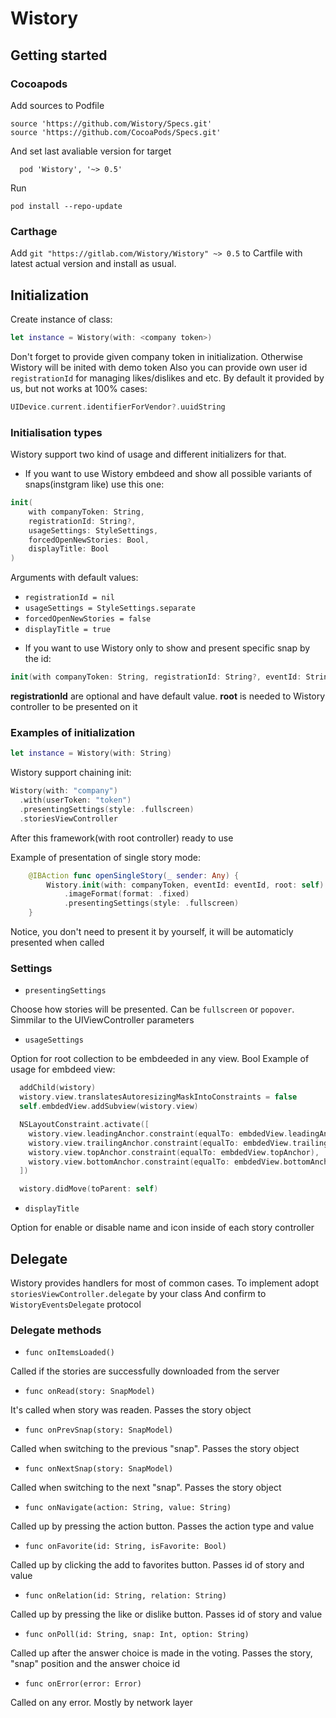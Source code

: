 # Wistory 

## Getting started

### Cocoapods

Add sources to Podfile

```
source 'https://github.com/Wistory/Specs.git'
source 'https://github.com/CocoaPods/Specs.git'

```

And set last avaliable version for target

```
  pod 'Wistory', '~> 0.5'
```

Run

```
pod install --repo-update
```

### Carthage

Add `git "https://gitlab.com/Wistory/Wistory" ~> 0.5` to Cartfile with latest actual version and install as usual.

## Initialization

Create instance of class:

```swift
let instance = Wistory(with: <company token>)
``` 

Don't forget to provide given company token in initialization. Otherwise Wistory will be inited with demo token
Also you can provide own user id `registrationId` for managing likes/dislikes and etc. By default it provided by us, but not works at 100% cases:

```swift
UIDevice.current.identifierForVendor?.uuidString
```

### Initialisation types

Wistory support two kind of usage and different initializers for that.

* If you want to use Wistory embdeed and show all possible variants of snaps(instgram like) use this one:

```swift
init(
    with companyToken: String,
    registrationId: String?,
    usageSettings: StyleSettings,
    forcedOpenNewStories: Bool,
    displayTitle: Bool
)
```
Arguments with default values:
- `registrationId = nil`
- `usageSettings = StyleSettings.separate`
- `forcedOpenNewStories = false`
- `displayTitle = true`

* If you want to use Wistory only to show and present specific snap by the id:

```swift
init(with companyToken: String, registrationId: String?, eventId: String, root: UIViewController)
```

**registrationId** are optional and have default value.
**root** is needed to Wistory controller to be presented on it

### Examples of initialization  

```swift
let instance = Wistory(with: String)
```

Wistory support chaining init:

```swift
Wistory(with: "company")
  .with(userToken: "token")
  .presentingSettings(style: .fullscreen)
  .storiesViewController
```

After this framework(with root controller) ready to use

Example of presentation of single story mode:

```swift
    @IBAction func openSingleStory(_ sender: Any) {
        Wistory.init(with: companyToken, eventId: eventId, root: self)
            .imageFormat(format: .fixed)
            .presentingSettings(style: .fullscreen)
    }
```

Notice, you don't need to present it by yourself, it will be automaticly presented when called

### Settings

- `presentingSettings`

Choose how stories will be presented. Can be `fullscreen` or `popover`. Simmilar to the UIViewController parameters

- `usageSettings`

Option for root collection to be embdeeded in any view. Bool
Example of usage for embdeed view:

```swift
  addChild(wistory)
  wistory.view.translatesAutoresizingMaskIntoConstraints = false
  self.embdedView.addSubview(wistory.view)

  NSLayoutConstraint.activate([
    wistory.view.leadingAnchor.constraint(equalTo: embdedView.leadingAnchor),
    wistory.view.trailingAnchor.constraint(equalTo: embdedView.trailingAnchor),
    wistory.view.topAnchor.constraint(equalTo: embdedView.topAnchor),
    wistory.view.bottomAnchor.constraint(equalTo: embdedView.bottomAnchor)
  ])

  wistory.didMove(toParent: self)
```

- `displayTitle`

Option for enable or disable name and icon inside of each story controller

## Delegate

Wistory provides handlers for most of common cases. To implement adopt `storiesViewController.delegate` by your class
And confirm to `WistoryEventsDelegate` protocol

### Delegate methods

- `func onItemsLoaded()`

Called if the stories are successfully downloaded from the server

- `func onRead(story: SnapModel)`

It's called when story was readen. Passes the story object

- `func onPrevSnap(story: SnapModel)`

Called when switching to the previous "snap". Passes the story object

- `func onNextSnap(story: SnapModel)`

Called when switching to the next "snap". Passes the story object

- `func onNavigate(action: String, value: String)`

Called up by pressing the action button. Passes the action type and value

- `func onFavorite(id: String, isFavorite: Bool)`

Called up by clicking the add to favorites button. Passes id of story and value

- `func onRelation(id: String, relation: String)`

Called up by pressing the like or dislike button. Passes id of story and value

- `func onPoll(id: String, snap: Int, option: String)`

Called up after the answer choice is made in the voting. Passes the story, "snap" position and the answer choice id

- `func onError(error: Error)`

Called on any error. Mostly by network layer
